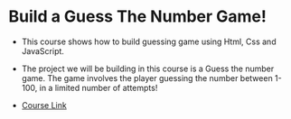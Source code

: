 # Build a Guess The Number Game!
- This course shows how to build guessing game using Html, Css and JavaScript.

- The project we will be building in this course is a Guess the number game. The game involves the player guessing the number between 1-100, in a limited number of attempts!

* [Course Link](https://www.youtube.com/watch?v=_-ReamFH4h8&list=PLd1aagDQek4uPmyTk8ne4G1W0Y7tnXhPy&index=1)
